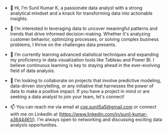 - 👋 Hi, I’m Sunil Kumar K, a passionate data analyst with a strong analytical mindset and a knack for transforming data into actionable insights.

- 👀 I’m interested in leveraging data to uncover meaningful patterns and trends that drive informed decision-making.
  Whether it's analyzing customer behavior, optimizing processes, or solving complex business problems, I thrive on the challenges data presents.

- 🌱 I’m currently learning advanced statistical techniques and expanding my proficiency in data visualization tools like Tableau and Power BI.
  I believe continuous learning is key to staying ahead in the ever-evolving field of data analysis.

- 💞️ I’m looking to collaborate on projects that involve predictive modeling, data-driven storytelling, or any initiative that harnesses the power of data to make a positive impact.
  If you have a project in mind or are seeking a data analyst to join your team, let's connect!

- 📫 You can reach me via email at cse.sunil5a5@gmail.com or connect with me on LinkedIn at (https://www.linkedin.com/in/sunil-kumar-a3644461/).
  I'm always open to networking and discussing exciting data analysis opportunities.

<!---
sunil5a5/sunil5a5 is a ✨ special ✨ repository because its `README.md` (this file) appears on your GitHub profile.
You can click the Preview link to take a look at your changes.
--->
